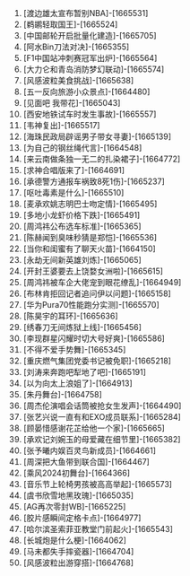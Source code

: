 
1. [渡边雄太宣布暂别NBA]-[1665531]
1. [鹈鹕轻取国王]-[1665524]
1. [中国邮轮开启批量化建造]-[1665705]
1. [阿水Bin刀法对决]-[1665355]
1. [F1中国站冲刺赛冠军出炉]-[1665564]
1. [大力仑和青岛消防梦幻联动]-[1665574]
1. [风感波粒美食挑战]-[1665638]
1. [五一反向旅游小众景点]-[1664480]
1. [见面吧 我带花]-[1665043]
1. [西安地铁试车时发生事故]-[1665557]
1. [韦神复出]-[1665517]
1. [海珠民政局辟谣男子带女寻妻]-[1665139]
1. [为自己的钢丝绳代言]-[1664548]
1. [来云南做条独一无二的扎染裙子]-[1664772]
1. [求神合唱版来了]-[1664691]
1. [承德警方通报车祸致8死1伤]-[1665237]
1. [呕吐毒素是什么]-[1665510]
1. [麦承欢姚志明巴士吻定情]-[1665495]
1. [多地小龙虾价格下跌]-[1665491]
1. [周鸿祎公布选车标准]-[1665365]
1. [陈赫闻到臭味秒猜是郑恺]-[1665536]
1. [当你和闺蜜有了聊天火苗]-[1664150]
1. [永劫无间新英雄刘炼]-[1665065]
1. [开封王婆要去上饶婺女洲啦]-[1665615]
1. [周鸿祎被车企大佬宠到眼花缭乱]-[1664949]
1. [布林肯拒回记者追问伊以问题]-[1665158]
1. [华为Pura70性能跑分实测]-[1665570]
1. [陈昊宇的耳环]-[1665636]
1. [绣春刀无间炼狱上线]-[1665456]
1. [李现群星闪耀时切大号好爽]-[1665586]
1. [不得不爱手势舞]-[1665345]
1. [重庆燃气集团党委书记被免职]-[1665218]
1. [刘涛来奔跑吧犁地了吧]-[1665191]
1. [以为向太上浪姐了]-[1664913]
1. [朱丹舞台]-[1664758]
1. [周杰伦演唱会话筒被抢女生发声]-[1664490]
1. [张艺兴说一直有和EXO成员联系]-[1665284]
1. [顾晏惜感谢花芷给他一个家]-[1665665]
1. [承欢记刘婉玉的母爱藏在细节里]-[1665382]
1. [张予曦内娱百灵鸟新成员]-[1664661]
1. [周深把大鱼带到联合国]-[1664467]
1. [乘风2024初舞台]-[1664366]
1. [音乐节上轮椅男孩被高高举起]-[1665573]
1. [虞书欣雪地黑玫瑰]-[1665035]
1. [AG再次零封WB]-[1665225]
1. [胶片感瞬间定格卡点]-[1664977]
1. [哈尔滨圣索菲亚教堂门前起火]-[1665543]
1. [长城炮是什么梗]-[1664062]
1. [马未都失手摔瓷器]-[1664704]
1. [风感波粒出游穿搭]-[1664768]